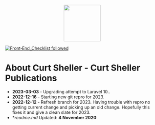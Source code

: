 <p align="center"><a href="https://learningukulele-dev.com" target="_blank">
    <img src="https://learningukulele.com/svg/logos/CSP-LU.svg" width="120"></a>
</p>

[![Front‑End_Checklist followed](https://img.shields.io/badge/Front‑End_Checklist-followed-brightgreen.svg)](https://github.com/thedaviddias/Front-End-Checklist/)

# About Curt Sheller - Curt Sheller Publications

- **2023-03-03** - Upgrading attempt to Laravel 10..
- **2022-12-16** - Starting new git repro for 2023.
- **2022-12-12** - Refresh branch for 2023. Having trouble with repro no getting current change and picking up an old change. Hopefully this fixes it and give a clean slate for 2023.
- **readme.md* Updated: **4 November 2020**

